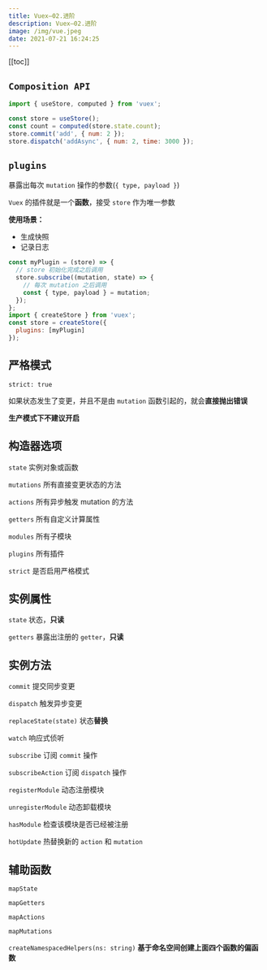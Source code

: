 ```yaml
---
title: Vuex—02.进阶
description: Vuex—02.进阶
image: /img/vue.jpeg
date: 2021-07-21 16:24:25
---
```


[[toc]]

## `Composition API`

```js
import { useStore, computed } from 'vuex';

const store = useStore();
const count = computed(store.state.count);
store.commit('add', { num: 2 });
store.dispatch('addAsync', { num: 2, time: 3000 });
```

## `plugins`

暴露出每次 `mutation` 操作的参数(`{ type, payload }`)

`Vuex` 的插件就是一个**函数**，接受 `store` 作为唯一参数

**使用场景：**
  - 生成快照
  - 记录日志

```js
const myPlugin = (store) => {
  // store 初始化完成之后调用
  store.subscribe((mutation, state) => {
    // 每次 mutation 之后调用
    const { type, payload } = mutation;
  });
};
import { createStore } from 'vuex';
const store = createStore({
  plugins: [myPlugin]
});
```

## 严格模式

`strict: true`

如果状态发生了变更，并且不是由 `mutation` 函数引起的，就会**直接抛出错误**

**生产模式下不建议开启**

## 构造器选项

`state` 实例对象或函数

`mutations` 所有直接变更状态的方法

`actions` 所有异步触发 mutation 的方法

`getters` 所有自定义计算属性

`modules` 所有子模块

`plugins` 所有插件

`strict` 是否启用严格模式

## 实例属性

`state` 状态，**只读**

`getters` 暴露出注册的 `getter`，**只读**

## 实例方法

`commit` 提交同步变更

`dispatch` 触发异步变更

`replaceState(state)` 状态**替换**

`watch` 响应式侦听

`subscribe` 订阅 `commit` 操作

`subscribeAction` 订阅 `dispatch` 操作

`registerModule` 动态注册模块

`unregisterModule` 动态卸载模块

`hasModule` 检查该模块是否已经被注册

`hotUpdate` 热替换新的 `action` 和 `mutation`

## 辅助函数

`mapState`

`mapGetters`

`mapActions`

`mapMutations`

`createNamespacedHelpers(ns: string)` **基于命名空间创建上面四个函数的偏函数**
